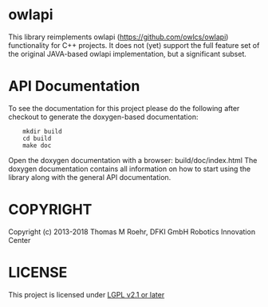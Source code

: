 # owlapi

This library reimplements owlapi (https://github.com/owlcs/owlapi) functionality
for C++ projects.
It does not (yet) support the full feature set of the original JAVA-based owlapi
implementation, but a significant subset.

# API Documentation
To see the documentation for this project please do the following after
checkout to generate the doxygen-based documentation:

```
    mkdir build
    cd build
    make doc
```

Open the doxygen documentation with a browser: build/doc/index.html
The doxygen documentation contains all information on how to start
using the library along with the general API documentation.

# COPYRIGHT
Copyright (c) 2013-2018 Thomas M Roehr, DFKI GmbH Robotics Innovation Center

# LICENSE
This project is licensed under [LGPL v2.1 or later](https://www.gnu.org/licenses/lgpl-2.1.txt)

